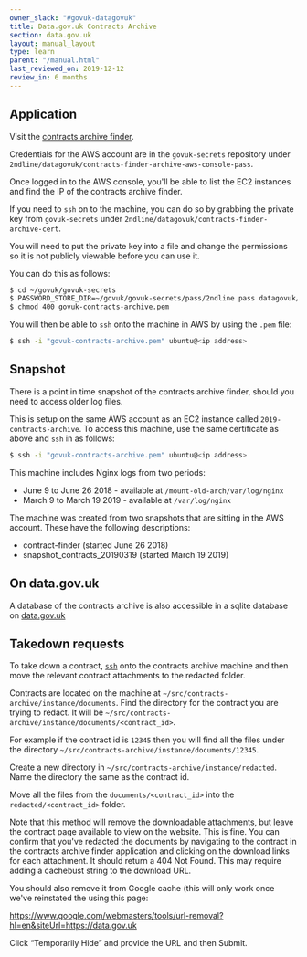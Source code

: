 ```yaml
---
owner_slack: "#govuk-datagovuk"
title: Data.gov.uk Contracts Archive
section: data.gov.uk
layout: manual_layout
type: learn
parent: "/manual.html"
last_reviewed_on: 2019-12-12
review_in: 6 months
---
```


## Application

Visit the [contracts archive finder](https://data.gov.uk/data/contracts-finder-archive).

Credentials for the AWS account are in the `govuk-secrets` repository under
`2ndline/datagovuk/contracts-finder-archive-aws-console-pass`.

Once logged in to the AWS console, you'll be able to list the EC2 instances and
find the IP of the contracts archive finder.

If you need to `ssh` on to the machine, you can do so by grabbing the private
key from `govuk-secrets` under
`2ndline/datagovuk/contracts-finder-archive-cert`.

You will need to put the private key into a file and change the permissions so
it is not publicly viewable before you can use it.

You can do this as follows:

```sh
$ cd ~/govuk/govuk-secrets
$ PASSWORD_STORE_DIR=~/govuk/govuk-secrets/pass/2ndline pass datagovuk/contracts-finder-archive-cert > govuk-contracts-archive.pem
$ chmod 400 govuk-contracts-archive.pem
```

You will then be able to `ssh` onto the machine in AWS by using the `.pem`
file:

```sh
$ ssh -i "govuk-contracts-archive.pem" ubuntu@<ip address>
```

## Snapshot

There is a point in time snapshot of the contracts archive finder, should you
need to access older log files.

This is setup on the same AWS account as an EC2 instance called
`2019-contracts-archive`. To access this machine, use the same certificate as
above and `ssh` in as follows:

```sh
$ ssh -i "govuk-contracts-archive.pem" ubuntu@<ip address>
```

This machine includes Nginx logs from two periods:

* June 9 to June 26 2018 - available at `/mount-old-arch/var/log/nginx`
* March 9 to March 19 2019 - available at `/var/log/nginx`

The machine was created from two snapshots that are sitting in the AWS account.
These have the following descriptions:

* contract-finder (started June 26 2018)
* snapshot_contracts_20190319 (started March 19 2019)

## On data.gov.uk

A database of the contracts archive is also accessible in a sqlite database on
[data.gov.uk][dataset]

[dataset]: https://data.gov.uk/dataset/97c75a0c-dd9b-42f9-969c-5e667d8c80f1/contracts-finder-archive-2011-to-2015

## Takedown requests

To take down a contract, [`ssh`](#contracts-archive-finder-application) onto
the contracts archive machine and then move the relevant contract attachments
to the redacted folder.

Contracts are located on the machine at
`~/src/contracts-archive/instance/documents`. Find the directory for the
contract you are trying to redact. It will be
`~/src/contracts-archive/instance/documents/<contract_id>`.

For example if the contract id is `12345` then you will find all the files
under the directory `~/src/contracts-archive/instance/documents/12345`.

Create a new directory in `~/src/contracts-archive/instance/redacted`. Name the
directory the same as the contract id.

Move all the files from the `documents/<contract_id>` into the
`redacted/<contract_id>` folder.

Note that this method will remove the downloadable attachments, but leave the
contract page available to view on the website. This is fine. You can confirm
that you've redacted the documents by navigating to the contract in the
contracts archive finder application and clicking on the download links for
each attachment. It should return a 404 Not Found.  This may require adding a
cachebust string to the download URL.

You should also remove it from Google cache (this will only work once we've
reinstated the using this page:

https://www.google.com/webmasters/tools/url-removal?hl=en&siteUrl=https://data.gov.uk

Click “Temporarily Hide” and provide the URL and then Submit.
